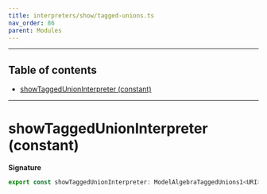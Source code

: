 ```yaml
---
title: interpreters/show/tagged-unions.ts
nav_order: 86
parent: Modules
---
```


---

<h2 class="text-delta">Table of contents</h2>

- [showTaggedUnionInterpreter (constant)](#showtaggedunioninterpreter-constant)

---

# showTaggedUnionInterpreter (constant)

**Signature**

```ts
export const showTaggedUnionInterpreter: ModelAlgebraTaggedUnions1<URI> = ...
```
